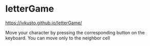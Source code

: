 # letterGame

https://ivkusto.github.io/letterGame/

Move your character by pressing the corresponding button on the keyboard. You can move only to the neighbor cell
